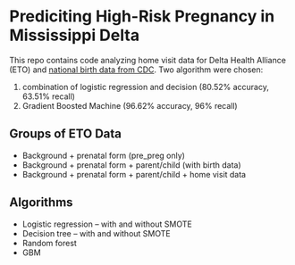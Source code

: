 # Prediciting High-Risk Pregnancy in Mississippi Delta
This repo contains code analyzing home visit data for Delta Health Alliance (ETO) and [national birth data from CDC](https://www.cdc.gov/nchs/data_access/vitalstatsonline.htm#Births). Two algorithm were chosen: 
1. combination of logistic regression and decision (80.52% accuracy, 63.51% recall)
2. Gradient Boosted Machine (96.62% accuracy, 96% recall)
## Groups of ETO Data 
- Background + prenatal form (pre_preg only)
- Background + prenatal form + parent/child (with birth data)
- Background + prenatal form + parent/child + home visit data
 
## Algorithms 
- Logistic regression – with and without SMOTE
- Decision tree – with and without SMOTE
- Random forest
- GBM
